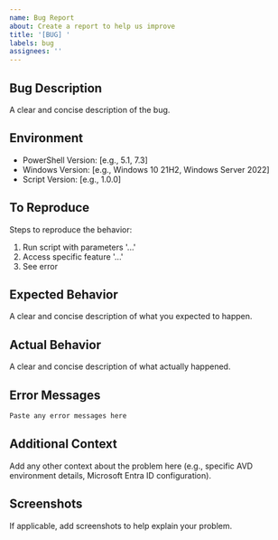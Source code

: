 ```yaml
---
name: Bug Report
about: Create a report to help us improve
title: '[BUG] '
labels: bug
assignees: ''
---
```


## Bug Description
A clear and concise description of the bug.

## Environment
- PowerShell Version: [e.g., 5.1, 7.3]
- Windows Version: [e.g., Windows 10 21H2, Windows Server 2022]
- Script Version: [e.g., 1.0.0]

## To Reproduce
Steps to reproduce the behavior:
1. Run script with parameters '...'
2. Access specific feature '...'
3. See error

## Expected Behavior
A clear and concise description of what you expected to happen.

## Actual Behavior
A clear and concise description of what actually happened.

## Error Messages
```powershell
Paste any error messages here
```

## Additional Context
Add any other context about the problem here (e.g., specific AVD environment details, Microsoft Entra ID configuration).

## Screenshots
If applicable, add screenshots to help explain your problem.
